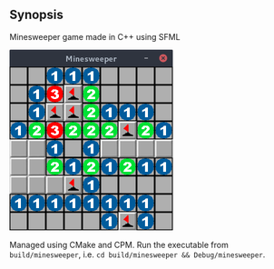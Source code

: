 ## Synopsis

Minesweeper game made in C++ using SFML

![Minesweeper](images/Minesweeper_001.png)

Managed using CMake and CPM.
Run the executable from `build/minesweeper`, i.e. `cd build/minesweeper && Debug/minesweeper`.